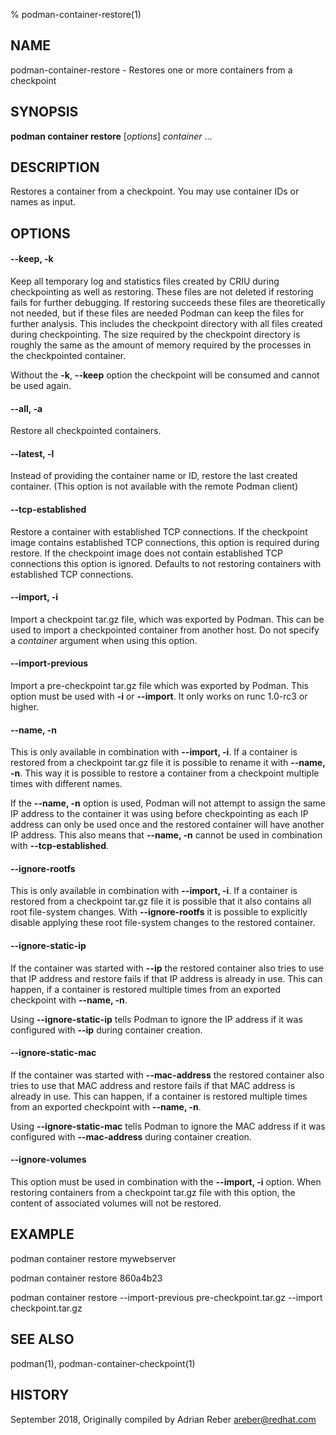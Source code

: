 % podman-container-restore(1)

## NAME
podman\-container\-restore - Restores one or more containers from a checkpoint

## SYNOPSIS
**podman container restore** [*options*] *container* ...

## DESCRIPTION
Restores a container from a checkpoint. You may use container IDs or names as input.

## OPTIONS
#### **\-\-keep**, **-k**

Keep all temporary log and statistics files created by CRIU during
checkpointing as well as restoring. These files are not deleted if restoring
fails for further debugging. If restoring succeeds these files are
theoretically not needed, but if these files are needed Podman can keep the
files for further analysis. This includes the checkpoint directory with all
files created during checkpointing. The size required by the checkpoint
directory is roughly the same as the amount of memory required by the
processes in the checkpointed container.

Without the **-k**, **\-\-keep** option the checkpoint will be consumed and cannot be used
again.

#### **\-\-all**, **-a**

Restore all checkpointed containers.

#### **\-\-latest**, **-l**

Instead of providing the container name or ID, restore the last created container. (This option is not available with the remote Podman client)

#### **\-\-tcp-established**

Restore a container with established TCP connections. If the checkpoint image
contains established TCP connections, this option is required during restore.
If the checkpoint image does not contain established TCP connections this
option is ignored. Defaults to not restoring containers with established TCP
connections.

#### **\-\-import**, **-i**

Import a checkpoint tar.gz file, which was exported by Podman. This can be used
to import a checkpointed container from another host. Do not specify a *container*
argument when using this option.

#### **\-\-import-previous**

Import a pre-checkpoint tar.gz file which was exported by Podman. This option
must be used with **-i** or **\-\-import**. It only works on runc 1.0-rc3 or higher.

#### **\-\-name**, **-n**

This is only available in combination with **\-\-import, -i**. If a container is restored
from a checkpoint tar.gz file it is possible to rename it with **\-\-name, -n**. This
way it is possible to restore a container from a checkpoint multiple times with different
names.

If the **\-\-name, -n** option is used, Podman will not attempt to assign the same IP
address to the container it was using before checkpointing as each IP address can only
be used once and the restored container will have another IP address. This also means
that **\-\-name, -n** cannot be used in combination with **\-\-tcp-established**.

#### **\-\-ignore-rootfs**

This is only available in combination with **\-\-import, -i**. If a container is restored
from a checkpoint tar.gz file it is possible that it also contains all root file-system
changes. With **\-\-ignore-rootfs** it is possible to explicitly disable applying these
root file-system changes to the restored container.

#### **\-\-ignore-static-ip**

If the container was started with **\-\-ip** the restored container also tries to use that
IP address and restore fails if that IP address is already in use. This can happen, if
a container is restored multiple times from an exported checkpoint with **\-\-name, -n**.

Using **\-\-ignore-static-ip** tells Podman to ignore the IP address if it was configured
with **\-\-ip** during container creation.

#### **\-\-ignore-static-mac**

If the container was started with **\-\-mac-address** the restored container also
tries to use that MAC address and restore fails if that MAC address is already
in use. This can happen, if a container is restored multiple times from an
exported checkpoint with **\-\-name, -n**.

Using **\-\-ignore-static-mac** tells Podman to ignore the MAC address if it was
configured with **\-\-mac-address** during container creation.

#### **\-\-ignore-volumes**

This option must be used in combination with the **\-\-import, -i** option.
When restoring containers from a checkpoint tar.gz file with this option,
the content of associated volumes will not be restored.

## EXAMPLE

podman container restore mywebserver

podman container restore 860a4b23

podman container restore --import-previous pre-checkpoint.tar.gz --import checkpoint.tar.gz

## SEE ALSO
podman(1), podman-container-checkpoint(1)

## HISTORY
September 2018, Originally compiled by Adrian Reber <areber@redhat.com>
